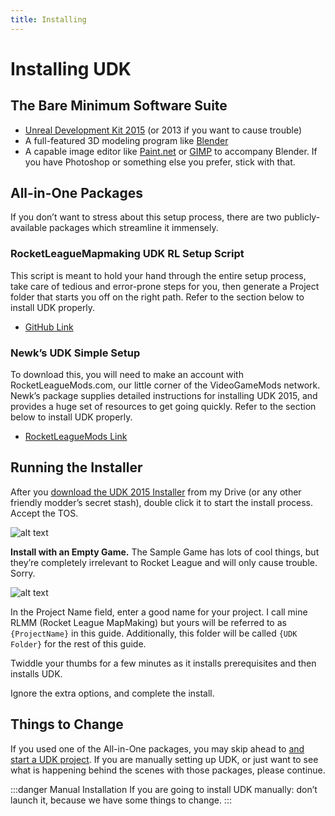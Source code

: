 ```yaml
---
title: Installing
---
```

# Installing UDK

## The Bare Minimum Software Suite

* [Unreal Development Kit 2015](https://drive.google.com/uc?id=1z9C3t6nKW1utWilVshODxyGcucxuzbOW&export=download) (or 2013 if you want to cause trouble)
* A full-featured 3D modeling program like [Blender](https://www.blender.org)
* A capable image editor like [Paint.net](http://www.getpaint.net/download.html#download) or [GIMP](https://www.gimp.org/downloads/) to accompany Blender. If you have Photoshop or something else you prefer, stick with that.

## All-in-One Packages

If you don’t want to stress about this setup process, there are two publicly-available packages which streamline it immensely.

### RocketLeagueMapmaking UDK RL Setup Script

This script is meant to hold your hand through the entire setup process, take care of tedious and error-prone steps for you, then generate a Project folder that starts you off on the right path. Refer to the section below to install UDK properly.

* [GitHub Link](https://github.com/RocketLeagueMapmaking/UDK_RL_Setup)

### Newk’s UDK Simple Setup

To download this, you will need to make an account with RocketLeagueMods.com, our little corner of the VideoGameMods network. Newk’s package supplies detailed instructions for installing UDK 2015, and provides a huge set of resources to get going quickly. Refer to the section below to install UDK properly.

* [RocketLeagueMods Link](https://rocketleaguemods.com/mods/udk-2015-simple-setup/)

## Running the Installer

After you [download the UDK 2015 Installer](../resources/downloads.md#setup) from my Drive (or any other friendly modder’s secret stash), double click it to start the install process. Accept the TOS.

![alt text](/images/UDK/essential/image149.png "UT Sample Game will cause great sadness")

**Install with an Empty Game.** The Sample Game has lots of cool things, but they’re completely irrelevant to Rocket League and will only cause trouble. Sorry.

![alt text](/images/UDK/essential/image243.png "Or whatever you wanna name it")

In the Project Name field, enter a good name for your project. I call mine RLMM (Rocket League MapMaking) but yours will be referred to as `{ProjectName}` in this guide. Additionally, this folder will be called `{UDK Folder}` for the rest of this guide.

Twiddle your thumbs for a few minutes as it installs prerequisites and then installs UDK.

Ignore the extra options, and complete the install.

## Things to Change

If you used one of the All-in-One packages, you may skip ahead to [and start a UDK project](05_project_setup.md#starting-a-new-project). If you are manually setting up UDK, or just want to see what is happening behind the scenes with those packages, please continue.

:::danger Manual Installation
If you are going to install UDK manually: don’t launch it, because we have some things to change.
:::
